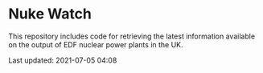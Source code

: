 # Nuke Watch

This repository includes code for retrieving the latest information available on the output of EDF nuclear power plants in the UK.

Last updated: 2021-07-05 04:08